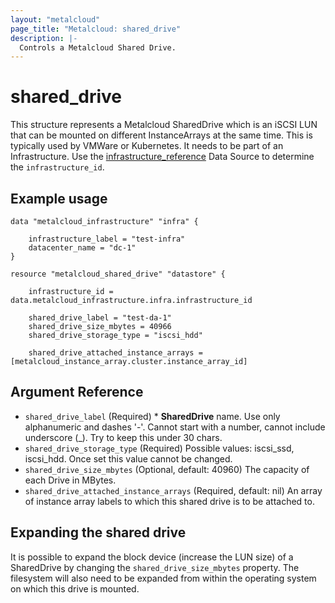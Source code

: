 ```yaml
---
layout: "metalcloud"
page_title: "Metalcloud: shared_drive"
description: |-
  Controls a Metalcloud Shared Drive.
---
```



# shared_drive

This structure represents a Metalcloud SharedDrive which is an iSCSI LUN that can be mounted on different InstanceArrays at the same time. This is typically used by VMWare or Kubernetes. It needs to be part of an Infrastructure.  Use the [infrastructure_reference](../d/infrastructure_reference.md) Data Source to determine the `infrastructure_id`.

## Example usage

```hcl
data "metalcloud_infrastructure" "infra" {
   
    infrastructure_label = "test-infra"
    datacenter_name = "dc-1" 
}

resource "metalcloud_shared_drive" "datastore" {

    infrastructure_id = data.metalcloud_infrastructure.infra.infrastructure_id
  
    shared_drive_label = "test-da-1"
    shared_drive_size_mbytes = 40966
    shared_drive_storage_type = "iscsi_hdd"

    shared_drive_attached_instance_arrays = [metalcloud_instance_array.cluster.instance_array_id]

```
## Argument Reference

* `shared_drive_label` (Required) *  **SharedDrive** name. Use only alphanumeric and dashes '-'. Cannot start with a number, cannot include underscore (_). Try to keep this under 30 chars.
* `shared_drive_storage_type` (Required) Possible values: iscsi_ssd, iscsi_hdd. Once set this value cannot be changed.
* `shared_drive_size_mbytes` (Optional, default: 40960) The capacity of each Drive in MBytes.
* `shared_drive_attached_instance_arrays` (Required, default: nil) An array of instance array labels to which this shared drive is to be attached to.

## Expanding the shared drive

It is possible to expand the block device (increase the LUN size) of a SharedDrive by changing the `shared_drive_size_mbytes` property. The filesystem will also need to be expanded from within the operating system on which this drive is mounted.

